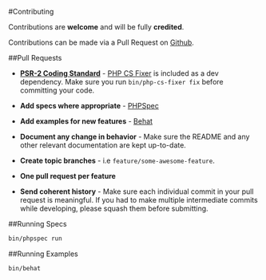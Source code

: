 #Contributing

Contributions are **welcome** and will be fully **credited**.

Contributions can be made via a Pull Request on [Github](https://github.com/mike182uk/phpspec-run-fqcn).

##Pull Requests

- **[PSR-2 Coding Standard](https://github.com/php-fig/fig-standards/blob/master/accepted/PSR-2-coding-style-guide.md)** - [PHP CS Fixer](https://github.com/FriendsOfPHP/PHP-CS-Fixer) is included as a dev dependency. Make sure you run `bin/php-cs-fixer fix` before committing your code.

- **Add specs where appropriate** - [PHPSpec](http://www.phpspec.net/en/latest/)

- **Add examples for new features** - [Behat](http://docs.behat.org/en/v3.0/)

- **Document any change in behavior** - Make sure the README and any other relevant documentation are kept up-to-date.

- **Create topic branches** - i.e `feature/some-awesome-feature`.

- **One pull request per feature**

- **Send coherent history** - Make sure each individual commit in your pull request is meaningful. If you had to make multiple intermediate commits while developing, please squash them before submitting.


##Running Specs

```bash
bin/phpspec run
```

##Running Examples

```bash
bin/behat
```
